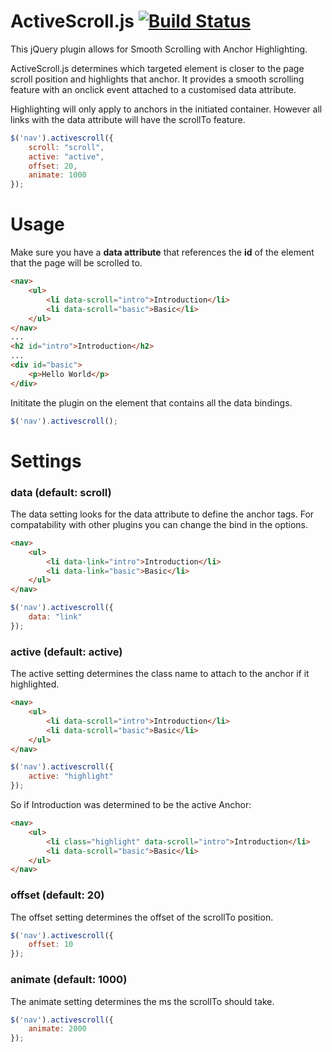 # ActiveScroll.js [![Build Status](https://travis-ci.org/cloudratha/active-scroll-js.svg?branch=master)](https://travis-ci.org/cloudratha/active-scroll-js)

This jQuery plugin allows for Smooth Scrolling with Anchor Highlighting.

ActiveScroll.js determines which targeted element is closer to the page scroll position and highlights that anchor.
It provides a smooth scrolling feature with an onclick event attached to a customised data attribute.

Highlighting will only apply to anchors in the initiated container. However all links with the data attribute will have the scrollTo feature.

```js
$('nav').activescroll({
    scroll: "scroll",
    active: "active",
    offset: 20,
    animate: 1000
});
```

# Usage

Make sure you have a **data attribute** that references the **id** of the element that the page will be scrolled to.
```html
<nav>
    <ul>
        <li data-scroll="intro">Introduction</li>
        <li data-scroll="basic">Basic</li>
    </ul>
</nav>
...
<h2 id="intro">Introduction</h2>
...
<div id="basic">
    <p>Hello World</p>
</div>
```
Inititate the plugin on the element that contains all the data bindings.
```js
$('nav').activescroll();
```
# Settings
### data (default: scroll)
The data setting looks for the data attribute to define the anchor tags. For compatability with other plugins you can change the bind in the options.
```html
<nav>
    <ul>
        <li data-link="intro">Introduction</li>
        <li data-link="basic">Basic</li>
    </ul>
</nav>
```
```js
$('nav').activescroll({
    data: "link"
});
```
### active (default: active)
The active setting determines the class name to attach to the anchor if it highlighted.
```html
<nav>
    <ul>
        <li data-scroll="intro">Introduction</li>
        <li data-scroll="basic">Basic</li>
    </ul>
</nav>
```
```js
$('nav').activescroll({
    active: "highlight"
});
```
So if Introduction was determined to be the active Anchor:
```html
<nav>
    <ul>
        <li class="highlight" data-scroll="intro">Introduction</li>
        <li data-scroll="basic">Basic</li>
    </ul>
</nav>
```
### offset (default: 20)
The offset setting determines the offset of the scrollTo position.
```js
$('nav').activescroll({
    offset: 10
});
```
### animate (default: 1000)
The animate setting determines the ms the scrollTo should take.
```js
$('nav').activescroll({
    animate: 2000
});
```
